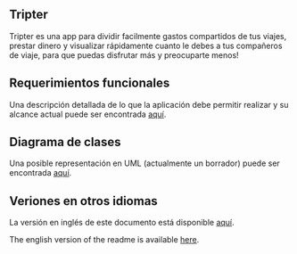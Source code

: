 ## Tripter
Tripter es una app para dividir facilmente gastos compartidos de tus viajes, prestar dinero y visualizar rápidamente cuanto le debes a tus compañeros de viaje, para que puedas disfrutar más y preocuparte menos!

## Requerimientos funcionales

Una descripción detallada de lo que la aplicación debe permitir realizar y su alcance actual puede ser encontrada [aquí](./REQUERIMIENTOS_FUNCIONALES.md).

## Diagrama de clases

Una posible representación en UML (actualmente un borrador) puede ser encontrada [aquí](./docs/uml_diagram.jpg).

## Veriones en otros idiomas

La versión en inglés de este documento está disponible [aquí](../README.md).

The english version of the readme is available [here](../README.md).